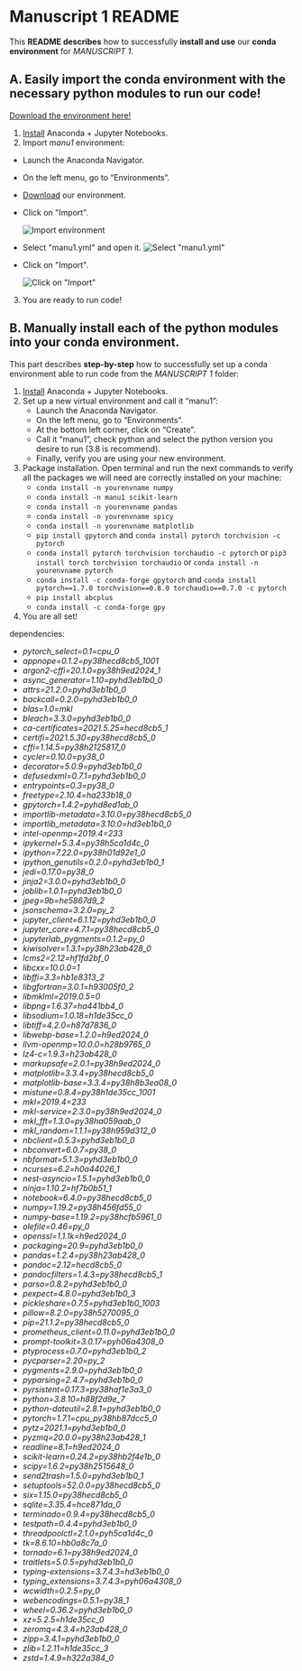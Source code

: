 # Manuscript 1 README

This **README describes** how to successfully **install and use** our **conda environment** for *MANUSCRIPT 1*.


## A. Easily import the conda environment with the necessary python modules to run our code!

[Download the environment here!](https://www.dropbox.com/s/9l0qahdjgkd9gx9/manu1.yml?dl=0)

1. [Install](https://www.anaconda.com/products/individual) Anaconda + Jupyter Notebooks.
2. Import *manu1* environment:
  - Launch the Anaconda Navigator.
  - On the left menu, go to “Environments”.
  - [Download](https://www.dropbox.com/s/9l0qahdjgkd9gx9/manu1.yml?dl=0) our environment.
  - Click on "Import".
  
    ![Import environment](https://github.com/alvaromartin990/summer-testing/blob/36f4492982b4d706d2f2bc668d3eaf2bbe1b284c/Screen%20Shot%202021-06-14%20at%204.07.46%20PM.png)
  
  - Select "manu1.yml" and open it.
    ![Select "manu1.yml"](https://github.com/alvaromartin990/summer-testing/blob/36f4492982b4d706d2f2bc668d3eaf2bbe1b284c/Screen%20Shot%202021-06-14%20at%204.09.23%20PM.png)
  
  - Click on "Import".
  
    ![Click on "Import"](https://github.com/alvaromartin990/summer-testing/blob/36f4492982b4d706d2f2bc668d3eaf2bbe1b284c/Screen%20Shot%202021-06-14%20at%204.09.52%20PM.png)
3. You are ready to run code!

## B. Manually install each of the python modules into your conda environment.

This part describes **step-by-step** how to successfully set up a conda environment able to run code from the *MANUSCRIPT 1* folder:

1. [Install](https://www.anaconda.com/products/individual) Anaconda + Jupyter Notebooks.
2. Set up a new virtual environment and call it “manu1”:
	- Launch the Anaconda Navigator.
	- On the left menu, go to “Environments”.
	- At the bottom left corner, click on “Create”.
	- Call it “manu1”, check python and select the python version you desire to run (3.8 is recommend).
	- Finally, verify you are using your new environment.
3. Package installation. Open terminal and run the next commands to verify all the packages we will need are correctly installed on your machine:
	- `conda install -n yourenvname numpy`
	- `conda install -n manu1 scikit-learn` 
	- `conda install -n yourenvname pandas`
	- `conda install -n yourenvname spicy`
	- `conda install -n yourenvname matplotlib`
	- `pip install gpytorch` and `conda install pytorch torchvision -c pytorch`
	- `conda install pytorch torchvision torchaudio -c pytorch` or `pip3 install torch torchvision torchaudio` or `conda install -n yourenvname pytorch`
	- `conda install -c conda-forge gpytorch` and `conda install pytorch==1.7.0 torchvision==0.8.0 torchaudio==0.7.0 -c pytorch`
	- `pip install abcplus`
	- `conda install -c conda-forge gpy`
4. You are all set!

dependencies:
  - *pytorch_select=0.1=cpu_0*
  - *appnope=0.1.2=py38hecd8cb5_1001*
  - *argon2-cffi=20.1.0=py38h9ed2024_1*
  - *async_generator=1.10=pyhd3eb1b0_0*
  - *attrs=21.2.0=pyhd3eb1b0_0*
  - *backcall=0.2.0=pyhd3eb1b0_0*
  - *blas=1.0=mkl*
  - *bleach=3.3.0=pyhd3eb1b0_0*
  - *ca-certificates=2021.5.25=hecd8cb5_1*
  - *certifi=2021.5.30=py38hecd8cb5_0*
  - *cffi=1.14.5=py38h2125817_0*
  - *cycler=0.10.0=py38_0*
  - *decorator=5.0.9=pyhd3eb1b0_0*
  - *defusedxml=0.7.1=pyhd3eb1b0_0*
  - *entrypoints=0.3=py38_0*
  - *freetype=2.10.4=ha233b18_0*
  - *gpytorch=1.4.2=pyhd8ed1ab_0*
  - *importlib-metadata=3.10.0=py38hecd8cb5_0*
  - *importlib_metadata=3.10.0=hd3eb1b0_0*
  - *intel-openmp=2019.4=233*
  - *ipykernel=5.3.4=py38h5ca1d4c_0*
  - *ipython=7.22.0=py38h01d92e1_0*
  - *ipython_genutils=0.2.0=pyhd3eb1b0_1*
  - *jedi=0.17.0=py38_0*
  - *jinja2=3.0.0=pyhd3eb1b0_0*
  - *joblib=1.0.1=pyhd3eb1b0_0*
  - *jpeg=9b=he5867d9_2*
  - *jsonschema=3.2.0=py_2*
  - *jupyter_client=6.1.12=pyhd3eb1b0_0*
  - *jupyter_core=4.7.1=py38hecd8cb5_0*
  - *jupyterlab_pygments=0.1.2=py_0*
  - *kiwisolver=1.3.1=py38h23ab428_0*
  - *lcms2=2.12=hf1fd2bf_0*
  - *libcxx=10.0.0=1*
  - *libffi=3.3=hb1e8313_2*
  - *libgfortran=3.0.1=h93005f0_2*
  - *libmklml=2019.0.5=0*
  - *libpng=1.6.37=ha441bb4_0*
  - *libsodium=1.0.18=h1de35cc_0*
  - *libtiff=4.2.0=h87d7836_0*
  - *libwebp-base=1.2.0=h9ed2024_0*
  - *llvm-openmp=10.0.0=h28b9765_0*
  - *lz4-c=1.9.3=h23ab428_0*
  - *markupsafe=2.0.1=py38h9ed2024_0*
  - *matplotlib=3.3.4=py38hecd8cb5_0*
  - *matplotlib-base=3.3.4=py38h8b3ea08_0*
  - *mistune=0.8.4=py38h1de35cc_1001*
  - *mkl=2019.4=233*
  - *mkl-service=2.3.0=py38h9ed2024_0*
  - *mkl_fft=1.3.0=py38ha059aab_0*
  - *mkl_random=1.1.1=py38h959d312_0*
  - *nbclient=0.5.3=pyhd3eb1b0_0*
  - *nbconvert=6.0.7=py38_0*
  - *nbformat=5.1.3=pyhd3eb1b0_0*
  - *ncurses=6.2=h0a44026_1*
  - *nest-asyncio=1.5.1=pyhd3eb1b0_0*
  - *ninja=1.10.2=hf7b0b51_1*
  - *notebook=6.4.0=py38hecd8cb5_0*
  - *numpy=1.19.2=py38h456fd55_0*
  - *numpy-base=1.19.2=py38hcfb5961_0*
  - *olefile=0.46=py_0*
  - *openssl=1.1.1k=h9ed2024_0*
  - *packaging=20.9=pyhd3eb1b0_0*
  - *pandas=1.2.4=py38h23ab428_0*
  - *pandoc=2.12=hecd8cb5_0*
  - *pandocfilters=1.4.3=py38hecd8cb5_1*
  - *parso=0.8.2=pyhd3eb1b0_0*
  - *pexpect=4.8.0=pyhd3eb1b0_3*
  - *pickleshare=0.7.5=pyhd3eb1b0_1003*
  - *pillow=8.2.0=py38h5270095_0*
  - *pip=21.1.2=py38hecd8cb5_0*
  - *prometheus_client=0.11.0=pyhd3eb1b0_0*
  - *prompt-toolkit=3.0.17=pyh06a4308_0*
  - *ptyprocess=0.7.0=pyhd3eb1b0_2*
  - *pycparser=2.20=py_2*
  - *pygments=2.9.0=pyhd3eb1b0_0*
  - *pyparsing=2.4.7=pyhd3eb1b0_0*
  - *pyrsistent=0.17.3=py38haf1e3a3_0*
  - *python=3.8.10=h88f2d9e_7*
  - *python-dateutil=2.8.1=pyhd3eb1b0_0*
  - *pytorch=1.7.1=cpu_py38hb87dcc5_0*
  - *pytz=2021.1=pyhd3eb1b0_0*
  - *pyzmq=20.0.0=py38h23ab428_1*
  - *readline=8.1=h9ed2024_0*
  - *scikit-learn=0.24.2=py38hb2f4e1b_0*
  - *scipy=1.6.2=py38h2515648_0*
  - *send2trash=1.5.0=pyhd3eb1b0_1*
  - *setuptools=52.0.0=py38hecd8cb5_0*
  - *six=1.15.0=py38hecd8cb5_0*
  - *sqlite=3.35.4=hce871da_0*
  - *terminado=0.9.4=py38hecd8cb5_0*
  - *testpath=0.4.4=pyhd3eb1b0_0*
  - *threadpoolctl=2.1.0=pyh5ca1d4c_0*
  - *tk=8.6.10=hb0a8c7a_0*
  - *tornado=6.1=py38h9ed2024_0*
  - *traitlets=5.0.5=pyhd3eb1b0_0*
  - *typing-extensions=3.7.4.3=hd3eb1b0_0*
  - *typing_extensions=3.7.4.3=pyh06a4308_0*
  - *wcwidth=0.2.5=py_0*
  - *webencodings=0.5.1=py38_1*
  - *wheel=0.36.2=pyhd3eb1b0_0*
  - *xz=5.2.5=h1de35cc_0*
  - *zeromq=4.3.4=h23ab428_0*
  - *zipp=3.4.1=pyhd3eb1b0_0*
  - *zlib=1.2.11=h1de35cc_3*
  - *zstd=1.4.9=h322a384_0*





		


